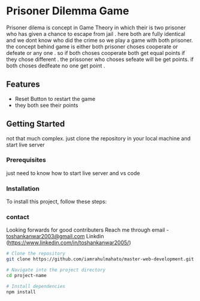 # Prisoner Dilemma Game

Prisoner dilema is concept in Game Theory in which their is two prisoner who has given a chance to escape from jail . here both are fully identical and we dont know who did the crime so we play a game with both prisoner. the concept behind game is either both prisoner choses cooperate or defeate or any one . so if both choses cooperate both get equal points if they chose different . the prissoner who choses sefeate will be get points. if both choses dedfeate no one get point . 

## Features
- Reset Button to restart the game
- they both see their points

## Getting Started
not that much complex. just clone the repository in your local machine and start live server
### Prerequisites
just need  to know how to start live server and vs code
### Installation
To install this project, follow these steps:

### contact
Looking forwards for good contributers
 Reach me through email - [toshankanwar2003@gmail.com](mailto:toshankanwar2003@gmail.com)
Linkdin (https://www.linkedin.com/in/toshankanwar2005/)

```bash
# Clone the repository
git clone https://github.com/iamrahulmahato/master-web-development.git

# Navigate into the project directory
cd project-name

# Install dependencies
npm install



